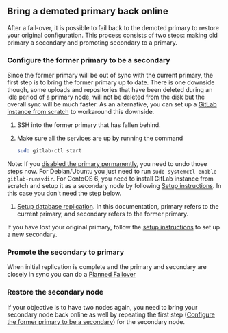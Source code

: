 ## Bring a demoted primary back online

After a fail-over, it is possible to fail back to the demoted primary to restore your original configuration.
This process consists of two steps: making old primary a secondary and promoting secondary to a primary.

### Configure the former primary to be a secondary

Since the former primary will be out of sync with the current primary, the first
step is to bring the former primary up to date. There is one downside though, some uploads and repositories
that have been deleted during an idle period of a primary node, will not be deleted from the disk but the overall sync will be much faster. As an alternative, you can set up a [GitLab instance from scratch](https://docs.gitlab.com/ee/gitlab-geo/#setup-instructions) to workaround this downside.

1. SSH into the former primary that has fallen behind.
1. Make sure all the services are up by running the command

    ```bash
    sudo gitlab-ctl start
    ```

Note: If you [disabled the primary permanently](index.md#step-2-permanently-disable-the-primary), you need to undo those steps now. For Debian/Ubuntu you just need to run `sudo systemctl enable gitlab-runsvdir`. For CentoOS 6, you need to install GitLab instance from scratch and setup it as a secondary node by following [Setup instructions](../../gitlab-geo/README.md#setup-instructions). In this case you don't need the step below.

1. [Setup database replication](../../gitlab-geo/database.md). In this documentation, primary
   refers to the current primary, and secondary refers to the former primary.

If you have lost your original primary, follow the
[setup instructions](../../gitlab-geo/README.md#setup-instructions) to set up a new secondary.

### Promote the secondary to primary

When initial replication is complete and the primary and secondary are closely in sync you can do a [Planned Failover](planned-fail-over.md)

### Restore the secondary node

If your objective is to have two nodes again, you need to bring your secondary node back online as well by repeating the first step ([Configure the former primary to be a secondary](#configure-the-former-primary-to-be-a-secondary)) for the secondary node.
